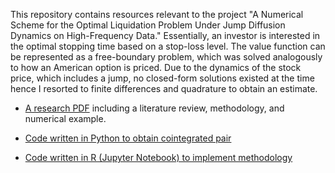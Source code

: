 This repository contains resources relevant to the project "A Numerical Scheme for the Optimal Liquidation Problem Under Jump Diffusion Dynamics on High-Frequency Data." Essentially, an investor is interested in the optimal stopping time based on a stop-loss level. The value function can be represented as a free-boundary problem, which was solved analogously to how an American option is priced. Due to the dynamics of the stock price, which includes a jump, no closed-form solutions existed at the time hence I resorted to finite differences and quadrature to obtain an estimate.

* [A research PDF](https://github.com/kenrickraymond/Optimal-Exit-Problem/blob/main/A_Numerical_Scheme_for_the_Optimal_Liquidation_Problem_Under_Jump_Diffusion_Dynamics_on_High_Frequency_Data.pdf) including a literature review, methodology, and numerical example.

* [Code written in Python to obtain cointegrated pair](https://github.com/kenrickraymond/Optimal-Exit-Problem/blob/main/dataRetrieverLatest.ipynb)

* [Code written in R (Jupyter Notebook) to implement methodology](https://github.com/kenrickraymond/Optimal-Exit-Problem/blob/main/Optimal%20Exit%20Problem.ipynb)
